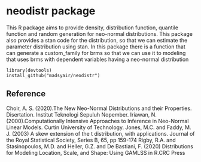 # neodistr package
This R package aims to provide density, distribution function, quantile function and random generation for neo-normal distributions. This package also provides a stan code for the distribution, so that we can estimate the parameter distribution using stan. In this package there is a function that can generate a custom_family for brms so that we can use it to modeling that uses brms with dependent variables having a neo-normal distribution   
```{r}
library(devtools)
install_github("madsyair/neodistr")
```

## Reference
Choir, A. S. (2020).The New Neo-Normal Distributions and their Properties. 
       Disertation. Institut Teknologi Sepuluh Nopember.
Iriawan, N. (2000).Computationally Intensive Approaches to Inference in Neo-Normal 
       Linear Models. Curtin University of Technology.
Jones, M.C. and Faddy, M. J. (2003) A skew extension of the t distribution,
       with applications. Journal of the Royal Statistical Society, 
       Series B, 65, pp 159-174
Rigby, R.A. and Stasinopoulos, M.D. and Heller, G.Z. and De Bastiani, F. 
       (2020) Distributions for Modeling Location, Scale, 
       and Shape: Using GAMLSS in R.CRC Press
       


